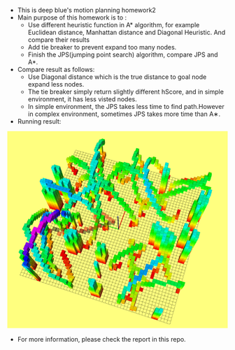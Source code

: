 - This is deep blue's motion planning homework2
- Main purpose of this homework is to :
    - Use different heuristic function in A* algorithm, for example Euclidean distance, Manhattan distance and Diagonal Heuristic. And compare their results
    - Add tie breaker to prevent expand too many nodes.
    - Finish the JPS(jumping point search) algorithm, compare JPS and A*.
- Compare result as follows:
    - Use Diagonal distance which is the true distance to goal node expand less nodes.
    - The tie breaker simply return slightly different hScore, and in simple environment, it has less
visted nodes.
    - In simple environment, the JPS takes less time to find path.However in complex environment, sometimes JPS takes more time than A∗.
- Running result:

![image](/img/complexenv.png)

- For more information, please check the report in this repo.
